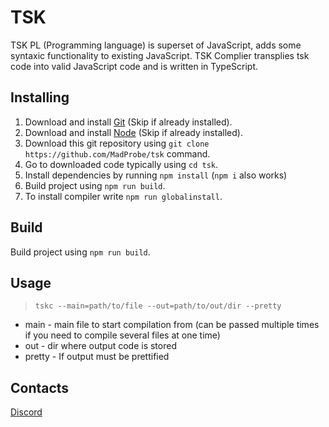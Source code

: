 # TSK

TSK PL (Programming language) is superset of JavaScript, adds some syntaxic functionality to existing JavaScript.
TSK Complier transplies tsk code into valid JavaScript code and is written in TypeScript.

## Installing
1. Download and install [Git](https://git-scm.com/downloads) (Skip if already installed).
2. Download and install [Node](https://nodejs.org/en/download/current/) (Skip if already installed).
3. Download this git repository using `git clone https://github.com/MadProbe/tsk` command.
4. Go to downloaded code typically using `cd tsk`.
5. Install dependencies by running `npm install` (`npm i` also works)
6. Build project using `npm run build`.
7. To install compiler write `npm run globalinstall`.

## Build
Build project using `npm run build`.

## Usage
> `tskc --main=path/to/file --out=path/to/out/dir --pretty`
* main - main file to start compilation from (can be passed multiple times if you need to compile several files at one time)
* out - dir where output code is stored
* pretty - If output must be prettified

## Contacts
[Discord](https://discord.gg/5dPuBvZjjx)
